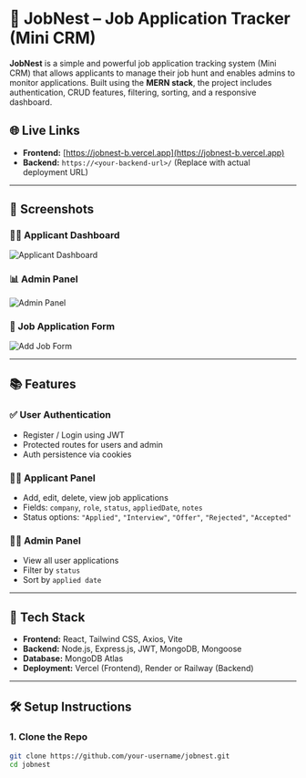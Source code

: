 # 🚀 JobNest – Job Application Tracker (Mini CRM)

**JobNest** is a simple and powerful job application tracking system (Mini CRM) that allows applicants to manage their job hunt and enables admins to monitor applications. Built using the **MERN stack**, the project includes authentication, CRUD features, filtering, sorting, and a responsive dashboard.

## 🌐 Live Links

- **Frontend:** [https://jobnest-b.vercel.app](https://jobnest-b.vercel.app)
- **Backend:** `https://<your-backend-url>/` (Replace with actual deployment URL)

---

## 📸 Screenshots

### 🧑‍💼 Applicant Dashboard
![Applicant Dashboard](https://via.placeholder.com/800x400?text=Applicant+Dashboard)

### 📊 Admin Panel
![Admin Panel](https://via.placeholder.com/800x400?text=Admin+Dashboard)

### 📝 Job Application Form
![Add Job Form](https://via.placeholder.com/800x400?text=Add+Job+Form)

---

## 📚 Features

### ✅ User Authentication
- Register / Login using JWT
- Protected routes for users and admin
- Auth persistence via cookies

### 👨‍💼 Applicant Panel
- Add, edit, delete, view job applications
- Fields: `company`, `role`, `status`, `appliedDate`, `notes`
- Status options: `"Applied"`, `"Interview"`, `"Offer"`, `"Rejected"`, `"Accepted"`

### 🧑‍💻 Admin Panel
- View all user applications
- Filter by `status`
- Sort by `applied date`

---

## 🧱 Tech Stack

- **Frontend:** React, Tailwind CSS, Axios, Vite
- **Backend:** Node.js, Express.js, JWT, MongoDB, Mongoose
- **Database:** MongoDB Atlas
- **Deployment:** Vercel (Frontend), Render or Railway (Backend)

---

## 🛠️ Setup Instructions

### 1. Clone the Repo
```bash
git clone https://github.com/your-username/jobnest.git
cd jobnest
